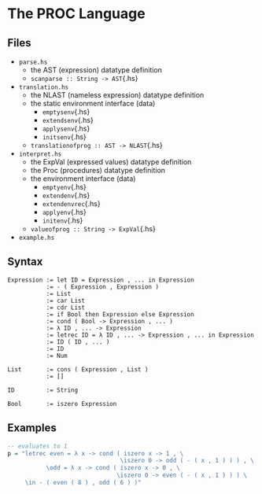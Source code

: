 # The PROC Language
## Files
* `parse.hs`
    - the AST (expression) datatype definition
    - `scanparse :: String -> AST`{.hs}
* `translation.hs`
    - the NLAST (nameless expression) datatype definition
    - the static environment interface (data)
        - `emptysenv`{.hs}
        - `extendsenv`{.hs}
        - `applysenv`{.hs}
        - `initsenv`{.hs}
    - `translationofprog :: AST -> NLAST`{.hs}
* `interpret.hs`
    - the ExpVal (expressed values) datatype definition
    - the Proc (procedures) datatype definition
    - the environment interface (data)
        - `emptyenv`{.hs}
        - `extendenv`{.hs}
        - `extendenvrec`{.hs}
        - `applyenv`{.hs}
        - `initenv`{.hs}
    - `valueofprog :: String -> ExpVal`{.hs}
* `example.hs`

## Syntax
```
Expression := let ID = Expression , ... in Expression
           := - ( Expression , Expression )
           := List
           := car List
           := cdr List
           := if Bool then Expression else Expression
           := cond ( Bool -> Expression , ... )
           := λ ID , ... -> Expression
           := letrec ID = λ ID , ... -> Expression , ... in Expression
           := ID ( ID , ... )
           := ID
           := Num

List       := cons ( Expression , List )
           := []

ID         := String

Bool       := iszero Expression
```

## Examples
```hs
-- evaluates to 1
p = "letrec even = λ x -> cond ( iszero x -> 1 , \
                                \iszero 0 -> odd ( - ( x , 1 ) ) ) , \
           \odd = λ x -> cond ( iszero x -> 0 , \
                               \iszero 0 -> even ( - ( x , 1 ) ) ) \
     \in - ( even ( 8 ) , odd ( 6 ) )"
```
